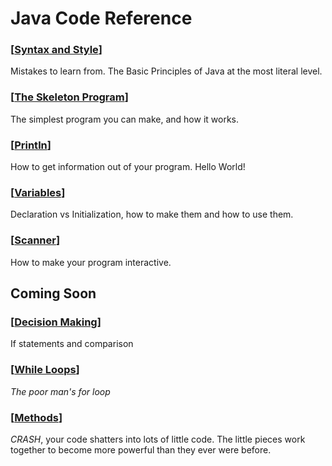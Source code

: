# Java Code Reference

### [[Syntax and Style](./1_syntax_style.md)]
Mistakes to learn from. The Basic Principles of Java at the most literal level.
### [[The Skeleton Program](./2_classes_main_skeleton.md)]
The simplest program you can make, and how it works.
### [[Println](./3_out.md)]
How to get information out of your program. Hello World!
### [[Variables](./4_variables.md)]
Declaration vs Initialization, how to make them and how to use them.
### [[Scanner](./5_Scanner.md)]
How to make your program interactive.
## Coming Soon
### [[Decision Making]()]
If statements and comparison
### [[While Loops]()]
*The poor man's for loop*
### [[Methods]()]
*CRASH*, your code shatters into lots of little code. The little pieces work together to become more powerful than they ever were before.
